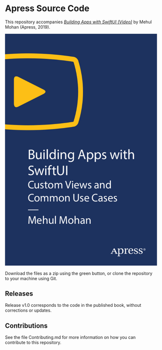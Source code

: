 # Apress Source Code

This repository accompanies [*Building Apps with SwiftUI (Video)*](https://rd.springer.com/video/10.1007/978-1-4842-5310-6) by Mehul Mohan (Apress, 2019).

[comment]: #cover
![Cover image](9781484253106.jpg)

Download the files as a zip using the green button, or clone the repository to your machine using Git.

## Releases

Release v1.0 corresponds to the code in the published book, without corrections or updates.

## Contributions

See the file Contributing.md for more information on how you can contribute to this repository.